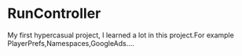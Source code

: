 # RunController
My first hypercasual project, I learned a lot in this project.For example PlayerPrefs,Namespaces,GoogleAds....
